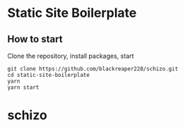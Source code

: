 # Static Site Boilerplate

## How to start

Clone the repository, install packages, start

```
git clone https://github.com/blackreaper228/schizo.git
cd static-site-boilerplate
yarn
yarn start
```

# schizo
